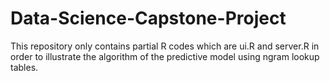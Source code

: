 # Data-Science-Capstone-Project
This repository only contains partial R codes which are ui.R and server.R in order to illustrate the algorithm of the predictive model
using ngram lookup tables.
